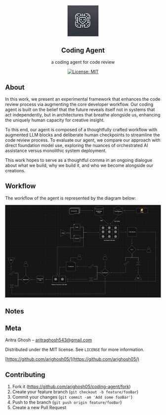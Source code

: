 <p align="center">
  <img src="./img/agent_logo.png" alt="logo" width="100">
</p>


<div align="center">

  <b>Coding Agent</b>
----------------------
a coding agent for code review

</div>

<p align="center">
  <a href="https://opensource.org/license/mit">
    <img src="https://img.shields.io/badge/License-MIT-yellow.svg" alt="License: MIT">
  </a>
</p>

## About

In this work, we present an experimental framework that enhances the code review process via augmenting the core developer workflow. Our coding agent is built on the belief that the future reveals itself not in systems that act independently, but in architectures that breathe alongside us, enhancing the uniquely human capacity for creative insight. 

To this end, our agent is composed of a thoughtfully crafted workflow with augmented LLM blocks and deliberate human checkpoints to streamline the code review process. To evaluate our agent, we compare our approach with direct foundation model use, exploring the nuances of orchestrated AI assistance versus monolithic system deployment.

This work hopes to serve as a thoughtful comma in an ongoing dialogue about what we build, why we build it, and who we become alongside our creations. 

## Workflow

The workflow of the agent is represented by the diagram below:

<p align="center">
  <img src="./img/high_level_diagram.png" alt="image" width="950">
</p>

## Notes

## Meta

Aritra Ghosh – aritraghosh543@gmail.com

Distributed under the MIT license. See `LICENSE` for more information.

[https://github.com/arighosh05/](https://github.com/arighosh05/)

## Contributing

1. Fork it (<https://github.com/arighosh05/coding-agent/fork>)
2. Create your feature branch (`git checkout -b feature/fooBar`)
3. Commit your changes (`git commit -am 'Add some fooBar'`)
4. Push to the branch (`git push origin feature/fooBar`)
5. Create a new Pull Request
